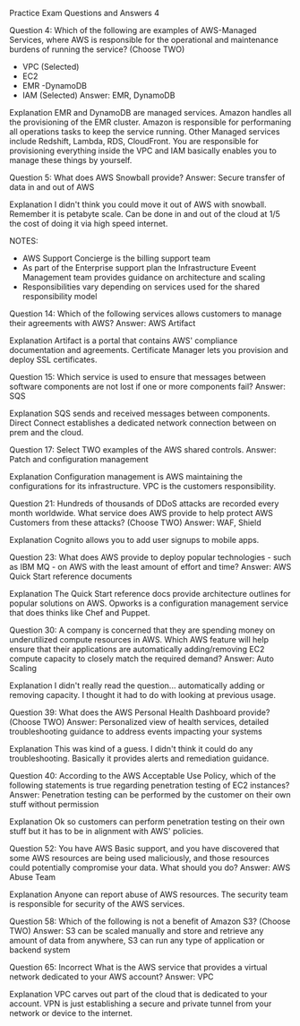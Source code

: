 Practice Exam Questions and Answers 4

Question 4:
Which of the following are examples of AWS-Managed Services, where AWS is responsible for the operational and maintenance burdens of running the service? (Choose TWO)
- VPC (Selected)
- EC2
- EMR
-DynamoDB
- IAM (Selected)
Answer: EMR, DynamoDB

Explanation
EMR and DynamoDB are managed services. Amazon handles all the provisioning of the EMR cluster. Amazon is responsible for performaning all operations tasks to keep the service running. Other Managed services include Redshift, Lambda, RDS, CloudFront. You are responsible for provisioning everything inside the VPC and IAM basically enables you to manage these things by yourself.

Question 5:
What does AWS Snowball provide?
Answer: Secure transfer of data in and out of AWS

Explanation
I didn't think you could move it out of AWS with snowball. Remember it is petabyte scale. Can be done in and out of the cloud at 1/5 the cost of doing it via high speed internet.

NOTES:
- AWS Support Concierge is the billing support team
- As part of the Enterprise support plan the Infrastructure Eveent Management team provides guidance on architecture and scaling
- Responsibilities vary depending on services used for the shared responsibility model

Question 14:
Which of the following services allows customers to manage their agreements with AWS?
Answer: AWS Artifact

Explanation
Artifact is a portal that contains AWS' compliance documentation and agreements. Certificate Manager lets you provision and deploy SSL certificates.

Question 15:
Which service is used to ensure that messages between software components are not lost if one or more components fail?
Answer: SQS 

Explanation
SQS sends and received messages between components. Direct Connect establishes a dedicated network connection between on prem and the cloud.

Question 17:
Select TWO examples of the AWS shared controls.
Answer: Patch and configuration management

Explanation
Configuration management is AWS maintaining the configurations for its infrastructure. VPC is the customers responsibility.

Question 21: 
Hundreds of thousands of DDoS attacks are recorded every month worldwide. What service does AWS provide to help protect AWS Customers from these attacks? (Choose TWO)
Answer: WAF, Shield

Explanation
Cognito allows you to add user signups to mobile apps.

Question 23:
What does AWS provide to deploy popular technologies - such as IBM MQ - on AWS with the least amount of effort and time?
Answer: AWS Quick Start reference documents

Explanation
The Quick Start reference docs provide architecture outlines for popular solutions on AWS. Opworks is a configuration management service that does thinks like Chef and Puppet.

Question 30:
A company is concerned that they are spending money on underutilized compute resources in AWS. Which AWS feature will help ensure that their applications are automatically adding/removing EC2 compute capacity to closely match the required demand?
Answer: Auto Scaling

Explanation
I didn't really read the question... automatically adding or removing capacity. I thought it had to do with looking at previous usage.

Question 39:
What does the AWS Personal Health Dashboard provide? (Choose TWO)
Answer: Personalized view of health services, detailed troubleshooting guidance to address events impacting your systems

Explanation
This was kind of a guess. I didn't think it could do any troubleshooting. Basically it provides alerts and remediation guidance.

Question 40:
According to the AWS Acceptable Use Policy, which of the following statements is true regarding penetration testing of EC2 instances?
Answer: Penetration testing can be performed by the customer on their own stuff without permission

Explanation
Ok so customers can perform penetration testing on their own stuff but it has to be in alignment with AWS' policies.

Question 52:
You have AWS Basic support, and you have discovered that some AWS resources are being used maliciously, and those resources could potentially compromise your data. What should you do?
Answer: AWS Abuse Team

Explanation
Anyone can report abuse of AWS resources. The security team is responsible for security of the AWS services.

Question 58:
Which of the following is not a benefit of Amazon S3? (Choose TWO)
Answer: S3 can be scaled manually and store and retrieve any amount of data from anywhere, S3 can run any type of application or backend system

Question 65: Incorrect
What is the AWS service that provides a virtual network dedicated to your AWS account?
Answer: VPC

Explanation
VPC carves out part of the cloud that is dedicated to your account. VPN is just establishing a secure and private tunnel from your network or device to the internet.
